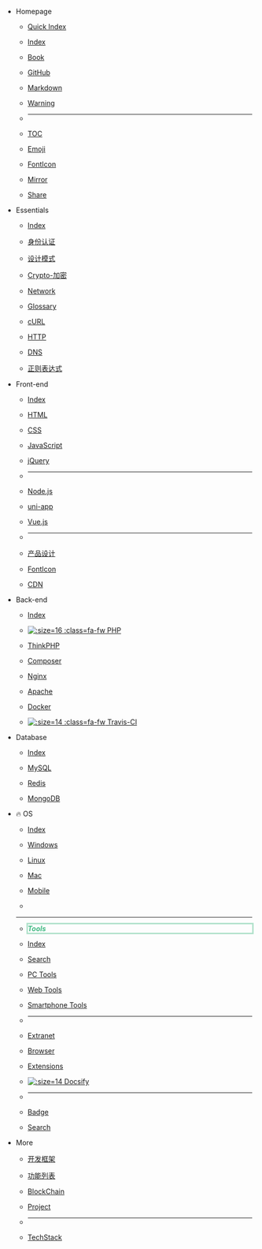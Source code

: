 - Homepage
  
  - [<i class="fa fa-flash fa-fw"></i> Quick Index](home/quick-index.md)

  - [<i class="fa fa-plane fa-fw"></i> Index](home/README.md)
  
  - [<i class="fa fa-book fa-fw"></i> Book](home/book.md)
  
  - [<i class="fa fa-github fa-fw"></i> GitHub](tools/github.md)
  
  - [<i class="fa-fw icon octicon-file markdown-icon"></i> Markdown](tools/markdown.md)
  
  - [<i class="fa fa-warning light-red fa-fw"></i> Warning](home/README.md#warning)
  
  - <hr>
  
  - [<i class="fa fa-list-ul fa-fw"></i> TOC](home/toc.md)
  
  - [<i class="fa fa-smile-o fa-fw"></i> Emoji](home/emoji.md)
  
  - [<i class="fa fa-font-awesome fa-fw"></i> FontIcon](front-end/iconfont.md)
  
  - [<i class="fa fa-refresh fa-fw"></i> Mirror](home/README.md#镜像站)
  
  - [<i class="fa fa-slideshare fa-fw"></i> Share](home/good-share.md "干货分享")
  
- Essentials

  - [<i class="ri-rocket-2-line fa-fw"></i> Index](essential/README.md)

  - [<i class="ri-shield-user-line"></i> 身份认证](essential/identity.md)

  - [<i class="ri-pencil-ruler-2-line"></i> 设计模式](设计模式/README.md)

  - [<i class="ri-key-2-line"></i> Crypto-加密](essential/crypto.md)

  - [<i class="ri-earth-line"></i> Network](essential/README.md)

  - [<i class="ri-book-3-line"></i> Glossary](essential/README.md)

  - [<i class="ri-link"></i> cURL](essential/curl.md)

  - [<i class="ri-questionnaire-line"></i> HTTP](essential/http.md)

  - [<i class="ri-questionnaire-line"></i> DNS](essential/dns.md)

  - [<i class="ri-questionnaire-line"></i> 正则表达式](essential/pcre.md)
  
- Front-end

  - [<i class="fa fa-rocket medium-red fa-fw"></i> Index](front-end/README.md)
  
  - [<i class="fa fa-html5 medium-orange fa-fw"></i> HTML](front-end/html/README.md)
  
  - [<i class="fa fa-css3 medium-blue fa-fw"></i> CSS](front-end/css/README.md)
  
  - [<i class="icon octicon-file js-icon medium-yellow fa-fw"></i> JavaScript](front-end/javascript/README.md)
  
  - [<i class="icon octicon-file jquery-icon medium-blue fa-fw"></i> jQuery](front-end/jquery.md)
  
  - <hr>
  
  - [<i class="icon octicon-file node-icon fa-fw"></i> Node.js](front-end/node.js/README.md)
  
  - [<i class="iconfont icon-uniapp dark-green fa-fw"></i> uni-app](front-end/uniapp/README.md)
  
  - [<i class="icon octicon-file vue-icon light-green fa-fw"></i> Vue.js](front-end/vue/README.md)
  
  - <hr>
  
  - [<i class="ri-pencil-ruler-line"></i> 产品设计](front-end/design/README.md)
  
  - [<i class="fa fa-fonticons fa-fw"></i> FontIcon](front-end/iconfont.md)
  
  - [<ion-icon name="cloud-download-outline" class="fa-fw"></ion-icon> CDN](front-end/README.md#CDN-⚡)
  
- Back-end

  - [<i class="fa fa-rocket fa-fw medium-red"></i> Index](back-end/README.md)

  - [![](https://www.php.net/favicon.ico ':size=16 :class=fa-fw') PHP](back-end/php/README.md)

  - [<i class="fa fa-fire medium-green fa-fw"></i> ThinkPHP](back-end/thinkphp/README.md)

  - [<i class="icon octicon-file composer-icon medium-yellow fa-fw"></i> Composer](back-end/composer/README.md)

  - [<i class="icon octicon-file nginx-icon dark-green fa-fw"></i> Nginx](back-end/nginx.md)

  - [<i class="icon octicon-file apache-icon dark-pink fa-fw"></i> Apache](back-end/apache.md)

  - [<i class="icon octicon-file docker-icon dark-blue fa-fw"></i> Docker](back-end/docker.md "Docker")

  - [![](https://cdn.travis-ci.org/images/favicon-076a22660830dc325cc8ed70e7146a59.png ':size=14 :class=fa-fw') Travis-CI](back-end/travis-ci.md "Travis Ci")
  
- Database

  - [<i class="fa fa-rocket medium-red fa-fw"></i> Index](database/README.md)

  - [<i class="icon octicon-file mysql-icon dark-blue fa-fw"></i> MySQL](database/mysql/README.md)

  - [<i class="icon octicon-file redis-icon medium-red fa-fw"></i> Redis](database/redis/README.md)

  - [<i class="icon octicon-file mongodb-icon dark-green fa-fw"></i> MongoDB](database/mongodb.md)
  
- 🔥 OS

  - [<i class="fa fa-rocket medium-red fa-fw"></i> Index](os/README.md)
  
  - [<i class="fa fa-windows fa-fw"></i> Windows](os/windows/README.md)
  
  - [<i class="fa fa-linux fa-fw"></i> Linux](os/linux/README.md)
  
  - [<i class="fa fa-apple fa-fw"></i> Mac](os/mac/README.md)
  
  - [<ion-icon name="phone-portrait-outline" class="fa-fw"></ion-icon> Mobile](os/mobile/README.md)
  
  - 
  
    <hr />
  
  - <style>.navbar-item-tools {display: inline-block;width: 100%;color: #42b983;box-shadow: 0 0 0 3px rgb(66 185 131 / 40%);}@media screen and (max-width: 768px) {.navbar-item-tools {width: calc(100% - 15px);}}</style><strong><i class="navbar-item-tools"><i class="fa fa-wrench fa-fw"></i> Tools</i></strong>
  
  - [<i class="fa fa-rocket medium-red"></i> Index](tools/README.md)
  
  - [<i class="ri-search-line"></i> Search](tools/search.md)
  
  - [<i class="ri-apps-line medium-purple"></i> PC Tools](tools/应用工具.md)
  
  - [<i class="ri-cloud-line"></i> Web Tools](tools/online.md "在线工具")
  
  - [<i class="ri-smartphone-line"></i> Smartphone Tools](os/mobile/README.md)
  
  - <hr />
  
  - [<i class="ri-magic-line dark-yellow"></i> Extranet](tools/vpn.md)
  
  - [<i class="ri-earth-line medium-green"></i> Browser](tools/browser.md "浏览器")
  
  - [<ion-icon name="extension-puzzle-outline"></ion-icon> Extensions](tools/browser-extensions)
  
  - [![](http://docsify.js.org/_media/favicon.ico ':size=14') Docsify](tools/docsify.md)
  
  - <hr/>
  
  - [<ion-icon name="medal-outline"></ion-icon> Badge](tools/custom.md)
  
  - [<ion-icon name="search-outline"></ion-icon> Search](tools/custom-search.md)
  
- More

  - [<i class="ri-layout-masonry-fill"></i> 开发框架](开发框架/README.md)

  - [<i class="ri-function-fill"></i> 功能列表](function-list/README.md)

  - [<i class="ri-git-commit-line"></i> BlockChain](blockchain/README.md)

  - [<i class="ri-building-2-fill light-red"></i> Project](project/README.md)

  - <hr />

  - [<i class="ri-stack-fill"></i> TechStack](tech-stack/README.md "技术栈")